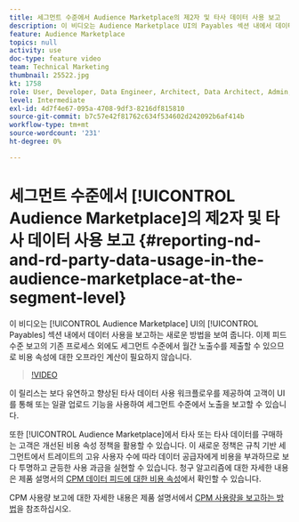 ```yaml
---
title: 세그먼트 수준에서 Audience Marketplace의 제2자 및 타사 데이터 사용 보고
description: 이 비디오는 Audience Marketplace UI의 Payables 섹션 내에서 데이터 사용을 보고하는 새로운 방법을 보여 줍니다. 이제 피드 수준 보고의 기존 프로세스 외에도 세그먼트 수준에서 월간 노출수를 제출할 수 있으므로 비용 속성에 대한 오프라인 계산이 필요하지 않습니다.
feature: Audience Marketplace
topics: null
activity: use
doc-type: feature video
team: Technical Marketing
thumbnail: 25522.jpg
kt: 1758
role: User, Developer, Data Engineer, Architect, Data Architect, Admin, Leader
level: Intermediate
exl-id: 4d7f4e67-095a-4708-9df3-8216df815810
source-git-commit: b7c57e42f81762c634f534602d242092b6af414b
workflow-type: tm+mt
source-wordcount: '231'
ht-degree: 0%

---
```


# 세그먼트 수준에서 [!UICONTROL Audience Marketplace]의 제2자 및 타사 데이터 사용 보고 {#reporting-nd-and-rd-party-data-usage-in-the-audience-marketplace-at-the-segment-level}

이 비디오는 [!UICONTROL Audience Marketplace] UI의 [!UICONTROL Payables] 섹션 내에서 데이터 사용을 보고하는 새로운 방법을 보여 줍니다. 이제 피드 수준 보고의 기존 프로세스 외에도 세그먼트 수준에서 월간 노출수를 제출할 수 있으므로 비용 속성에 대한 오프라인 계산이 필요하지 않습니다.

>[!VIDEO](https://video.tv.adobe.com/v/25522/?quality=12)

이 릴리스는 보다 유연하고 향상된 타사 데이터 사용 워크플로우를 제공하여 고객이 UI를 통해 또는 일괄 업로드 기능을 사용하여 세그먼트 수준에서 노출을 보고할 수 있습니다.

또한 [!UICONTROL Audience Marketplace]에서 타사 또는 타사 데이터를 구매하는 고객은 개선된 비용 속성 정책을 활용할 수 있습니다. 이 새로운 정책은 규칙 기반 세그먼트에서 트레이트의 고유 사용자 수에 따라 데이터 공급자에게 비용을 부과하므로 보다 투명하고 균등한 사용 과금을 실현할 수 있습니다. 청구 알고리즘에 대한 자세한 내용은 제품 설명서의 [CPM 데이터 피드에 대한 비용 속성](https://experiencecloud.adobe.com/resources/help/ko_KR/aam/marketplace_cpm_billing.html)에서 확인할 수 있습니다.

CPM 사용량 보고에 대한 자세한 내용은 제품 설명서에서 [CPM 사용량을 보고하는 방법](https://experiencecloud.adobe.com/resources/help/ko_KR/aam/t_marketplace_report_cpm_usage.html)을 참조하십시오.
